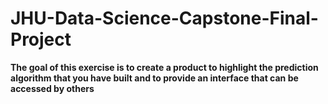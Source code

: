 # JHU-Data-Science-Capstone-Final-Project

**The goal of this exercise is to create a product to highlight the prediction algorithm that you have built and to provide an interface that can be accessed by others**
